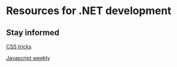 <h1>Resources for .NET development</h1>

<h2>Stay informed</h2>

<table>

<tbody>

<tr>

<a href="https://css-tricks.com/" target="_blank">CSS tricks</a>

</tr>


<tr>

<a href="http://javascriptweekly.com/" target="_blank">Javascript weekly</a>

</tr>

</tbody>

</table>
